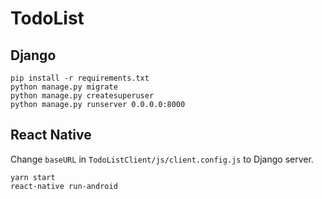 TodoList
===

Django
---
```
pip install -r requirements.txt
python manage.py migrate
python manage.py createsuperuser
python manage.py runserver 0.0.0.0:8000
```

React Native
---
Change `baseURL` in `TodoListClient/js/client.config.js` to Django server.
```
yarn start
react-native run-android
```
